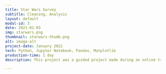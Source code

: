 ```yaml
---
title: Star Wars Survey
subtitle: Cleaning, Analysis
layout: default
modal-id: 3
date: 2021-01-03
img: starwars.png
thumbnail: starwars-thumb.png
alt: image-alt
project-date: January 2022
tech: Python, Jupyter Notebook, Pandas, Matplotlib
production-time: 1 day
description: This project was a guided project made during an online trainnig from Dataquest.io. The project analyzes survey responses from Star Wars fans collected before the release of Episode 7. Some of the questions answered were "Which film is considered the best" and "Which characters are most/least popular?".<br><br><strong><a href="https://github.com/rogueverve/data-notebooks/blob/main/star_wars.ipynb" target="_blank">CLICK HERE TO SEE THE NOTEBOOK ON GITHUB</a></strong>

---
```

